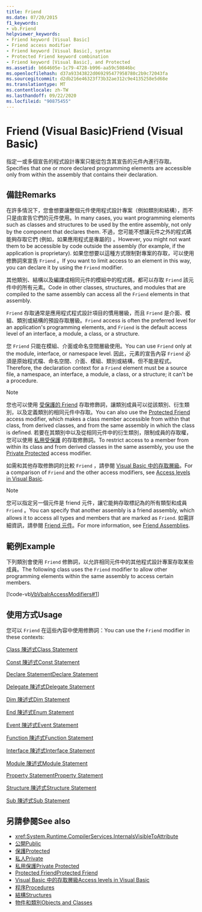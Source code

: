 ```yaml
---
title: Friend
ms.date: 07/20/2015
f1_keywords:
- vb.Friend
helpviewer_keywords:
- Friend keyword [Visual Basic]
- Friend access modifier
- Friend keyword [Visual Basic], syntax
- Protected Friend keyword combination
- Friend keyword [Visual Basic], and Protected
ms.assetid: b664605e-1c79-4728-b996-aa59c50846bc
ms.openlocfilehash: d37a93343822d069295477958780c2b9c72043fa
ms.sourcegitcommit: d2db216e46323f73b32ae312c9e4135258e5d68e
ms.translationtype: MT
ms.contentlocale: zh-TW
ms.lasthandoff: 09/22/2020
ms.locfileid: "90875455"
---
```

# <a name="friend-visual-basic"></a><span data-ttu-id="cea2c-102">Friend (Visual Basic)</span><span class="sxs-lookup"><span data-stu-id="cea2c-102">Friend (Visual Basic)</span></span>

<span data-ttu-id="cea2c-103">指定一或多個宣告的程式設計專案只能從包含其宣告的元件內進行存取。</span><span class="sxs-lookup"><span data-stu-id="cea2c-103">Specifies that one or more declared programming elements are accessible only from within the assembly that contains their declaration.</span></span>  
  
## <a name="remarks"></a><span data-ttu-id="cea2c-104">備註</span><span class="sxs-lookup"><span data-stu-id="cea2c-104">Remarks</span></span>  

 <span data-ttu-id="cea2c-105">在許多情況下，您會想要讓整個元件使用程式設計專案（例如類別和結構），而不只是由宣告它們的元件使用。</span><span class="sxs-lookup"><span data-stu-id="cea2c-105">In many cases, you want programming elements such as classes and structures to be used by the entire assembly, not only by the component that declares them.</span></span> <span data-ttu-id="cea2c-106">不過，您可能不想讓元件之外的程式碼能夠存取它們 (例如，如果應用程式是專屬的) 。</span><span class="sxs-lookup"><span data-stu-id="cea2c-106">However, you might not want them to be accessible by code outside the assembly (for example, if the application is proprietary).</span></span> <span data-ttu-id="cea2c-107">如果您想要以這種方式限制對專案的存取，可以使用修飾詞來宣告 `Friend` 。</span><span class="sxs-lookup"><span data-stu-id="cea2c-107">If you want to limit access to an element in this way, you can declare it by using the `Friend` modifier.</span></span>  
  
 <span data-ttu-id="cea2c-108">其他類別、結構以及編譯成相同元件的模組中的程式碼，都可以存取 `Friend` 該元件中的所有元素。</span><span class="sxs-lookup"><span data-stu-id="cea2c-108">Code in other classes, structures, and modules that are compiled to the same assembly can access all the `Friend` elements in that assembly.</span></span>  
  
 <span data-ttu-id="cea2c-109">`Friend` 存取通常是應用程式程式設計項目的慣用層級，而且 `Friend` 是介面、模組、類別或結構的預設存取層級。</span><span class="sxs-lookup"><span data-stu-id="cea2c-109">`Friend` access is often the preferred level for an application's programming elements, and `Friend` is the default access level of an interface, a module, a class, or a structure.</span></span>  
  
 <span data-ttu-id="cea2c-110">您 `Friend` 只能在模組、介面或命名空間層級使用。</span><span class="sxs-lookup"><span data-stu-id="cea2c-110">You can use `Friend` only at the module, interface, or namespace level.</span></span> <span data-ttu-id="cea2c-111">因此，元素的宣告內容 `Friend` 必須是原始程式檔、命名空間、介面、模組、類別或結構，但不能是程式。</span><span class="sxs-lookup"><span data-stu-id="cea2c-111">Therefore, the declaration context for a `Friend` element must be a source file, a namespace, an interface, a module, a class, or a structure; it can't be a procedure.</span></span>  

> [!NOTE]
> <span data-ttu-id="cea2c-112">您也可以使用 [受保護的 Friend](protected-friend.md) 存取修飾詞，讓類別成員可以從該類別、衍生類別，以及定義類別的相同元件中存取。</span><span class="sxs-lookup"><span data-stu-id="cea2c-112">You can also use the [Protected Friend](protected-friend.md) access modifier, which makes a class member accessible from within that class, from derived classes, and from the same assembly in which the class is defined.</span></span> <span data-ttu-id="cea2c-113">若要在其類別中以及從相同元件中的衍生類別，限制成員的存取權，您可以使用 [私用受保護](private-protected.md) 的存取修飾詞。</span><span class="sxs-lookup"><span data-stu-id="cea2c-113">To restrict access to a member from within its class and from derived classes in the same assembly, you use the [Private Protected](private-protected.md) access modifier.</span></span>

 <span data-ttu-id="cea2c-114">如需和其他存取修飾詞的比較 `Friend` ，請參閱 [Visual Basic 中的存取層級](../../programming-guide/language-features/declared-elements/access-levels.md)。</span><span class="sxs-lookup"><span data-stu-id="cea2c-114">For a comparison of `Friend` and the other access modifiers, see [Access levels in Visual Basic](../../programming-guide/language-features/declared-elements/access-levels.md).</span></span>  
  
> [!NOTE]
> <span data-ttu-id="cea2c-115">您可以指定另一個元件是 friend 元件，讓它能夠存取標記為的所有類型和成員 `Friend` 。</span><span class="sxs-lookup"><span data-stu-id="cea2c-115">You can specify that another assembly is a friend assembly, which allows it to access all types and members that are marked as `Friend`.</span></span> <span data-ttu-id="cea2c-116">如需詳細資訊，請參閱 [Friend 元件](../../../standard/assembly/friend.md)。</span><span class="sxs-lookup"><span data-stu-id="cea2c-116">For more information, see [Friend Assemblies](../../../standard/assembly/friend.md).</span></span>

## <a name="example"></a><span data-ttu-id="cea2c-117">範例</span><span class="sxs-lookup"><span data-stu-id="cea2c-117">Example</span></span>  

 <span data-ttu-id="cea2c-118">下列類別會使用 `Friend` 修飾詞，以允許相同元件中的其他程式設計專案存取某些成員。</span><span class="sxs-lookup"><span data-stu-id="cea2c-118">The following class uses the `Friend` modifier to allow other programming elements within the same assembly to access certain members.</span></span>  
  
 [!code-vb[VbVbalrAccessModifiers#1](~/samples/snippets/visualbasic/VS_Snippets_VBCSharp/vbvbalraccessmodifiers/vb/class1.vb#1)]  
  
## <a name="usage"></a><span data-ttu-id="cea2c-119">使用方式</span><span class="sxs-lookup"><span data-stu-id="cea2c-119">Usage</span></span>  

 <span data-ttu-id="cea2c-120">您可以 `Friend` 在這些內容中使用修飾詞：</span><span class="sxs-lookup"><span data-stu-id="cea2c-120">You can use the `Friend` modifier in these contexts:</span></span>  
  
 [<span data-ttu-id="cea2c-121">Class 陳述式</span><span class="sxs-lookup"><span data-stu-id="cea2c-121">Class Statement</span></span>](../statements/class-statement.md)  
  
 [<span data-ttu-id="cea2c-122">Const 陳述式</span><span class="sxs-lookup"><span data-stu-id="cea2c-122">Const Statement</span></span>](../statements/const-statement.md)  
  
 [<span data-ttu-id="cea2c-123">Declare Statement</span><span class="sxs-lookup"><span data-stu-id="cea2c-123">Declare Statement</span></span>](../statements/declare-statement.md)  
  
 [<span data-ttu-id="cea2c-124">Delegate 陳述式</span><span class="sxs-lookup"><span data-stu-id="cea2c-124">Delegate Statement</span></span>](../statements/delegate-statement.md)  
  
 [<span data-ttu-id="cea2c-125">Dim 陳述式</span><span class="sxs-lookup"><span data-stu-id="cea2c-125">Dim Statement</span></span>](../statements/dim-statement.md)  
  
 [<span data-ttu-id="cea2c-126">End 陳述式</span><span class="sxs-lookup"><span data-stu-id="cea2c-126">Enum Statement</span></span>](../statements/enum-statement.md)  
  
 [<span data-ttu-id="cea2c-127">Event 陳述式</span><span class="sxs-lookup"><span data-stu-id="cea2c-127">Event Statement</span></span>](../statements/event-statement.md)  
  
 [<span data-ttu-id="cea2c-128">Function 陳述式</span><span class="sxs-lookup"><span data-stu-id="cea2c-128">Function Statement</span></span>](../statements/function-statement.md)  
  
 [<span data-ttu-id="cea2c-129">Interface 陳述式</span><span class="sxs-lookup"><span data-stu-id="cea2c-129">Interface Statement</span></span>](../statements/interface-statement.md)  
  
 [<span data-ttu-id="cea2c-130">Module 陳述式</span><span class="sxs-lookup"><span data-stu-id="cea2c-130">Module Statement</span></span>](../statements/module-statement.md)  
  
 [<span data-ttu-id="cea2c-131">Property Statement</span><span class="sxs-lookup"><span data-stu-id="cea2c-131">Property Statement</span></span>](../statements/property-statement.md)  
  
 [<span data-ttu-id="cea2c-132">Structure 陳述式</span><span class="sxs-lookup"><span data-stu-id="cea2c-132">Structure Statement</span></span>](../statements/structure-statement.md)  
  
 [<span data-ttu-id="cea2c-133">Sub 陳述式</span><span class="sxs-lookup"><span data-stu-id="cea2c-133">Sub Statement</span></span>](../statements/sub-statement.md)  
  
## <a name="see-also"></a><span data-ttu-id="cea2c-134">另請參閱</span><span class="sxs-lookup"><span data-stu-id="cea2c-134">See also</span></span>

- <xref:System.Runtime.CompilerServices.InternalsVisibleToAttribute>
- [<span data-ttu-id="cea2c-135">公開</span><span class="sxs-lookup"><span data-stu-id="cea2c-135">Public</span></span>](public.md)
- [<span data-ttu-id="cea2c-136">保護</span><span class="sxs-lookup"><span data-stu-id="cea2c-136">Protected</span></span>](protected.md)
- [<span data-ttu-id="cea2c-137">私人</span><span class="sxs-lookup"><span data-stu-id="cea2c-137">Private</span></span>](private.md)
- [<span data-ttu-id="cea2c-138">私用保護</span><span class="sxs-lookup"><span data-stu-id="cea2c-138">Private Protected</span></span>](./private-protected.md)
- [<span data-ttu-id="cea2c-139">Protected Friend</span><span class="sxs-lookup"><span data-stu-id="cea2c-139">Protected Friend</span></span>](./protected-friend.md)
- [<span data-ttu-id="cea2c-140">Visual Basic 中的存取層級</span><span class="sxs-lookup"><span data-stu-id="cea2c-140">Access levels in Visual Basic</span></span>](../../programming-guide/language-features/declared-elements/access-levels.md)
- [<span data-ttu-id="cea2c-141">程序</span><span class="sxs-lookup"><span data-stu-id="cea2c-141">Procedures</span></span>](../../programming-guide/language-features/procedures/index.md)
- [<span data-ttu-id="cea2c-142">結構</span><span class="sxs-lookup"><span data-stu-id="cea2c-142">Structures</span></span>](../../programming-guide/language-features/data-types/structures.md)
- [<span data-ttu-id="cea2c-143">物件和類別</span><span class="sxs-lookup"><span data-stu-id="cea2c-143">Objects and Classes</span></span>](../../programming-guide/language-features/objects-and-classes/index.md)

